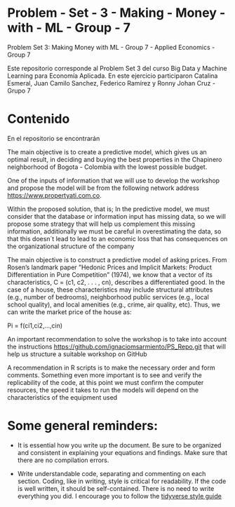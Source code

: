 # Problem - Set - 3 - Making - Money - with - ML - Group - 7
Problem Set 3: Making Money with ML - Group 7 - Applied Economics - Group 7

Este repositorio corresponde al Problem Set 3 del curso Big Data y Machine Learning para Economía Aplicada. En este ejercicio participaron Catalina Esmeral, Juan Camilo Sanchez, Federico Ramírez y Ronny Johan Cruz - Grupo 7

# Contenido

En el repositorio se encontrarán

The main objective is to create a predictive model, which gives us an optimal result, in deciding and buying the best properties in the Chapinero neighborhood of Bogota  - Colombia with the lowest possible budget.

One of the inputs of information that we will use to develop the workshop and propose the model will be from the following network address https://www.propertyati.com.co.

Within the proposed solution, that is; In the predictive model, we must consider that the database or information input has missing data, so we will propose some strategy that will help us complement this missing information, additionally we must be careful in overestimating the data, so that this doesn´t lead to lead to an economic loss that has consequences on the organizational structure of the company

The main objective is to construct a predictive model of asking prices. From Rosen’s landmark paper ”Hedonic Prices and Implicit Markets: Product Differentiation in Pure Competition” (1974), we know that a vector of its characteristics, C = (c1, c2, . . . , cn), describes a differentiated good.
In the case of a house, these characteristics may include structural attributes (e.g., number of bedrooms), neighborhood public services (e.g., local school quality), and local amenities (e.g., crime, air quality, etc). Thus, we can write the market price of the house as:

Pi = f(ci1,ci2,...,cin)

An important recommendation to solve the workshop is to take into account the instructions https://github.com/ignaciomsarmiento/PS_Repo.git that will help us structure a suitable workshop on GitHub

A recommendation in R scripts is to make the necessary order and form comments. Something even more important is to see and verify the replicability of the code, at this point we must confirm the computer resources, the speed it takes to run the models will depend on the characteristics of the equipment used

# Some general reminders: 

- It is essential how you write up the document. Be sure to be organized and consistent in explaining your equations and findings. Make sure that there are no compilation errors.
 
- Write understandable code, separating and commenting on each section. Coding, like in writing, style is critical for readability. If the code is well written, it should be self-contained. There is no need to write everything you did. I encourage you to follow the [tidyverse style guide](https://style.tidyverse.org/)


